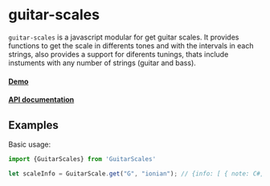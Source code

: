 # guitar-scales

`guitar-scales` is a javascript modular for get guitar scales. It provides functions to get the scale in differents tones and with the intervals in each strings, also provides a support for diferents tunings, thats include instuments with any number of strings (guitar and bass).

#### [Demo]()

#### [API documentation](http://miguelcalderonbproject.github.io/guitar-scales)

## Examples

Basic usage:

```js
import {GuitarScales} from 'GuitarScales'

let scaleInfo = GuitarScale.get("G", "ionian"); // {info: [ { note: C#, noteEnharmonic: Db, freet: 0, isPartOfScale: false, scalePosition: 1 }, {...}, ]
```